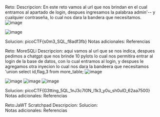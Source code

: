 Reto:
Descripcion: En este reto vamos al url que nos brindan en el cual entramos al apartado de login, despues ingresamos la palabraa admin'-- y cualquier contraseña, lo cual nos dara la bandera que necesitamos.
![image](https://github.com/user-attachments/assets/ad5e83f9-0752-4c94-b689-78335b05c082)

![image](https://github.com/user-attachments/assets/59203563-3455-4a32-be44-3d87632c3cf1)

Solucion:  picoCTF{s0m3_SQL_f8adf3fb}
Notas adicionales:
Referencias

Reto: MoreSQLi
Descripcion: aqui vamos al url que se nos indica, despues pedimos a chatgpt que nos brinde 10 pylots lo cual nos permitira entrar al login de la base de datos, con lo cual entramos al login, y despues le agregamos otra inyecion lo cual nos dara la bandeera que necesitamos 
'union select id,flag,3 from more_table;
![image](https://github.com/user-attachments/assets/e6714191-c3d2-4054-95cb-872c4414edf7)

![image](https://github.com/user-attachments/assets/68cac7cd-797e-4ea5-b20b-ddf3ae8763bc)
![image](https://github.com/user-attachments/assets/10be8930-11a5-4d9f-9869-a1d865923a71)
![image](https://github.com/user-attachments/assets/952d0d28-1ec6-4358-b75a-147f7416cfa4)

Solucion:  picoCTF{G3tting_5QL_1nJ3c7I0N_l1k3_y0u_sh0ulD_62aa7500}
Notas adicionales:
Referencias

Reto:JaWT Scratchpad
Descripcion: 
Solucion:  
Notas adicionales:
Referencias
